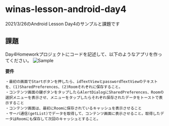 # winas-lesson-android-day4
2021/3/26のAndroid Lesson Day4のサンプルと課題です

## 課題
Day4Homeworkプロジェクトにコードを記述して、以下のようなアプリを作ってください。
![Sample](https://user-images.githubusercontent.com/34995624/112573566-e9ad7c00-8e2f-11eb-8167-6d2549c4038a.gif)

**要件**

```
・最初の画面でStartボタンを押したら、idTextViewとpasswordTextViewのテキストを、(1)SharedPreferences、(2)Roomそれぞれに保存すること。
・コンテンツ画面の鍵ボタンをタップしたらAlertDialogにSharedPreferences、Roomの選択メニューを表示させ、メニューをタップしたらそれぞれ保存されたデータをトーストで表示すること
・コンテンツ画面は、最初にRoomに保存されているキャッシュを表示させること
・サーバ通信(getList)でデータを取得して、コンテンツ画面に表示させること。取得したデータはRoomにも保存して次回のキャッシュとすること。
```
